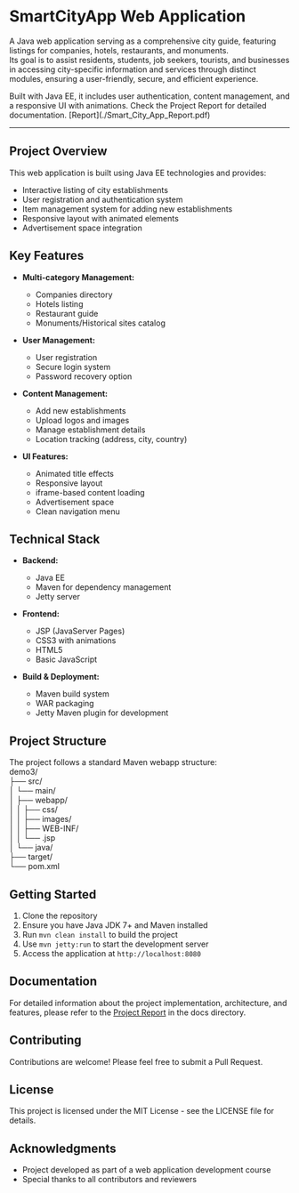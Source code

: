 # SmartCityApp Web Application
A Java web application serving as a comprehensive city guide, featuring listings for companies, hotels, restaurants, and monuments.    
Its goal is to assist residents, students, job seekers, tourists, and businesses in accessing city-specific information and services through distinct modules, ensuring a user-friendly, secure, and efficient experience.   
   
Built with Java EE, it includes user authentication, content management, and a responsive UI with animations. Check the Project Report for detailed documentation.  [Report](./Smart_City_App_Report.pdf\)   
   
____________________________________________________________________________________________________


## Project Overview


This web application is built using Java EE technologies and provides:

- Interactive listing of city establishments
- User registration and authentication system
- Item management system for adding new establishments
- Responsive layout with animated elements
- Advertisement space integration

## Key Features

- **Multi-category Management:**
  - Companies directory
  - Hotels listing
  - Restaurant guide
  - Monuments/Historical sites catalog

- **User Management:**
  - User registration
  - Secure login system
  - Password recovery option

- **Content Management:**
  - Add new establishments
  - Upload logos and images
  - Manage establishment details
  - Location tracking (address, city, country)

- **UI Features:**
  - Animated title effects
  - Responsive layout
  - iframe-based content loading
  - Advertisement space
  - Clean navigation menu

## Technical Stack

- **Backend:**
  - Java EE
  - Maven for dependency management
  - Jetty server

- **Frontend:**
  - JSP (JavaServer Pages)
  - CSS3 with animations
  - HTML5
  - Basic JavaScript

- **Build & Deployment:**
  - Maven build system
  - WAR packaging
  - Jetty Maven plugin for development

## Project Structure

The project follows a standard Maven webapp structure:    
demo3/   
├── src/  
│ └── main/     
│ ├── webapp/   
│ │ ├── css/   
│ │ ├── images/  
│ │ ├── WEB-INF/  
│ │ └── .jsp   
│ └── java/   
├── target/   
└── pom.xml   


## Getting Started

1. Clone the repository
2. Ensure you have Java JDK 7+ and Maven installed
3. Run `mvn clean install` to build the project
4. Use `mvn jetty:run` to start the development server
5. Access the application at `http://localhost:8080`

## Documentation

For detailed information about the project implementation, architecture, and features, please refer to the [Project Report](docs/PROJECT_REPORT.md) in the docs directory.

## Contributing

Contributions are welcome! Please feel free to submit a Pull Request.

## License

This project is licensed under the MIT License - see the LICENSE file for details.

## Acknowledgments

- Project developed as part of a web application development course
- Special thanks to all contributors and reviewers
